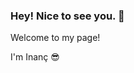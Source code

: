 ### Hey! Nice to see you. 👋

Welcome to my page!

I'm Inanç 😎
<!--
**inanckaya/inanckaya** is a ✨ _special_ ✨ repository because its `README.md` (this file) appears on your GitHub profile.
- 🌱 I’m currently learning :
https://camo.githubusercontent.com/aeddc848275a1ffce386dc81c04541654ca07b2c43bbb8ad251085c962672aea/68747470733a2f2f696d672e736869656c64732e696f2f62616467652f6a6176617363726970742d2532333332333333302e7376673f7374796c653d666f722d7468652d6261646765266c6f676f3d6a617661736372697074266c6f676f436f6c6f723d253233463744463145 


-->
